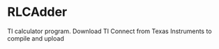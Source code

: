 # RLCAdder
TI calculator program. Download TI Connect from Texas Instruments to compile and upload 
